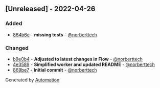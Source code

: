 ## [Unreleased] - 2022-04-26

### Added
- [864b6e](https://github.com/flow-php/etl-adapter-reactphp/commit/864b6e6c86aaac595e85da303a80a0683fd4e824) - **missing tests** - [@norberttech](https://github.com/norberttech)

### Changed
- [b9e0b4](https://github.com/flow-php/etl-adapter-reactphp/commit/b9e0b4178cf59a0fd65dcd7ebf19ebb11c539cd6) - **Adjusted to latest changes in Flow** - [@norberttech](https://github.com/norberttech)
- [4e3589](https://github.com/flow-php/etl-adapter-reactphp/commit/4e35897dbe4c14de117f87d7bde851c479312c2d) - **Simplified worker and updated README** - [@norberttech](https://github.com/norberttech)
- [869be7](https://github.com/flow-php/etl-adapter-reactphp/commit/869be7d0d96345bf8d819b9c69a9e7fd008a07f2) - **Initial commit** - [@norberttech](https://github.com/norberttech)

Generated by [Automation](https://github.com/aeon-php/automation)